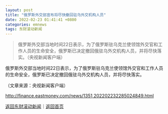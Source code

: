 ```yaml
---
layout: post
title: "俄罗斯外交部宣布将尽快撤回驻乌外交机构人员"
date: 2022-02-23 01:41:41 +0800
categories: emnews
tags: 东财滚动新闻
---
```

> 俄罗斯外交部当地时间22日表示，为了俄罗斯驻乌克兰使领馆外交官和工作人员的生命安全，俄罗斯已决定撤回俄驻乌外交机构人员，并将尽快落实。（央视新闻客户端）

<p>俄罗斯外交部当地时间22日表示，为了俄罗斯驻乌克兰使领馆外交官和工作人员的生命安全，俄罗斯已决定撤回俄驻乌外交机构人员，并将尽快落实。</p><p class="em_media">（文章来源：央视新闻客户端）</p>

<http://finance.eastmoney.com/news/1351,202202232285024849.html>

[返回东财滚动新闻](//finews.withounder.com/emnews/)｜[返回首页](//finews.withounder.com/)